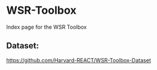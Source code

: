 # WSR-Toolbox
Index page for the WSR Toolbox


## Dataset: 

https://github.com/Harvard-REACT/WSR-Toolbox-Dataset